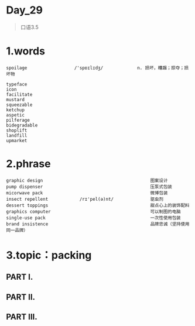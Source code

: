 # Day_29
> 口语3.5
# 1.words
    spoilage                  /'spɒɪlɪdʒ/             n. 损坏，糟蹋；掠夺；损坏物

    typeface 
    icon
    facilitate
    mustard
    squeezable  
    ketchup
    aspetic
    pilferage
    bidegradable
    shoplift
    landfill
    upmarket

# 2.phrase
    graphic design                                         图案设计
    pump dispenser                                         压泵式包装
    micorwave pack                                         微博包装
    insect repellent            /rɪ'pel(ə)nt/              驱虫剂
    dessert toppings                                       甜点心上的装饰配料
    graphics computer                                      可以制图的电脑
    single-use pack                                        一次性使用包装
    brand insistence                                       品牌忠诚（坚持使用同一品牌）
    
    
    


# 3.topic：packing
## PART I.

## PART II.

## PART III.
